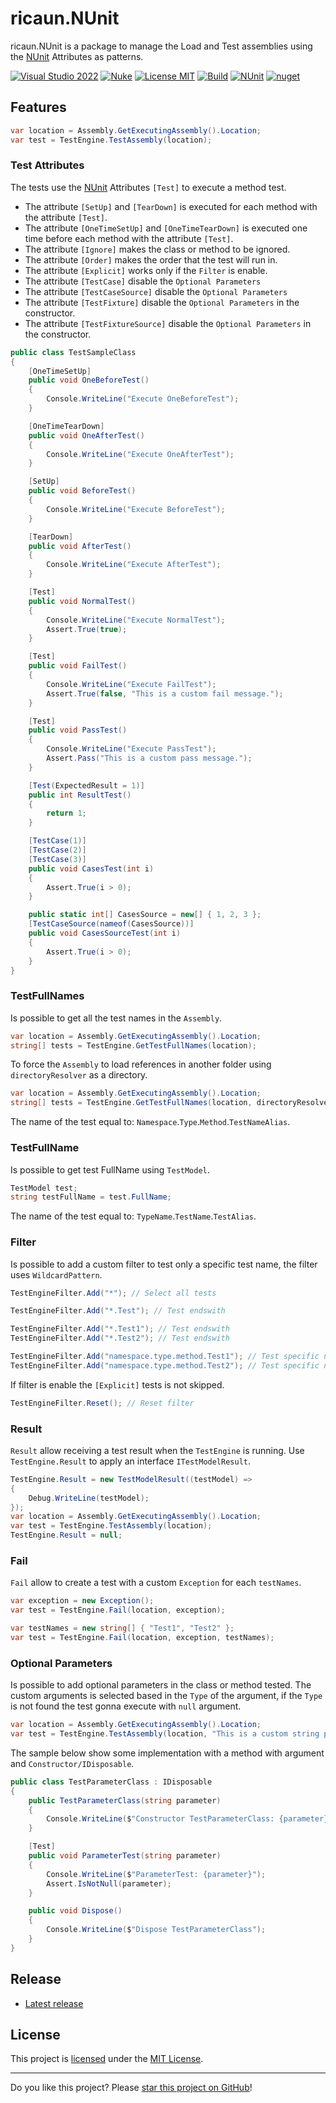 # ricaun.NUnit

ricaun.NUnit is a package to manage the Load and Test assemblies using the [NUnit](https://www.nuget.org/packages/NUnit/) Attributes as patterns.

[![Visual Studio 2022](https://img.shields.io/badge/Visual%20Studio-2022-blue)](https://github.com/ricaun-io/ricaun.NUnit)
[![Nuke](https://img.shields.io/badge/Nuke-Build-blue)](https://nuke.build/)
[![License MIT](https://img.shields.io/badge/License-MIT-blue.svg)](LICENSE)
[![Build](https://github.com/ricaun-io/ricaun.NUnit/actions/workflows/Build.yml/badge.svg)](https://github.com/ricaun-io/ricaun.NUnit/actions)
[![NUnit](https://img.shields.io/badge/NUnit-3.13.3-blue)](https://www.nuget.org/packages/NUnit)
[![nuget](https://img.shields.io/nuget/v/ricaun.NUnit?logo=nuget)](https://www.nuget.org/packages/ricaun.NUnit)

## Features
```C#
var location = Assembly.GetExecutingAssembly().Location;
var test = TestEngine.TestAssembly(location);
```

### Test Attributes

The tests use the [NUnit](https://www.nuget.org/packages/NUnit/) Attributes `[Test]` to execute a method test. 
* The attribute `[SetUp]` and `[TearDown]` is executed for each method with the attribute `[Test]`.
* The attribute `[OneTimeSetUp]` and `[OneTimeTearDown]` is executed one time before each method with the attribute `[Test]`.
* The attribute `[Ignore]` makes the class or method to be ignored.
* The attribute `[Order]` makes the order that the test will run in.
* The attribute `[Explicit]` works only if the `Filter` is enable.
* The attribute `[TestCase]` disable the `Optional Parameters` 
* The attribute `[TestCaseSource]` disable the `Optional Parameters` 
* The attribute `[TestFixture]` disable the `Optional Parameters` in the constructor.
* The attribute `[TestFixtureSource]` disable the `Optional Parameters` in the constructor.

```C#
public class TestSampleClass
{
    [OneTimeSetUp]
    public void OneBeforeTest()
    {
        Console.WriteLine("Execute OneBeforeTest");
    }

    [OneTimeTearDown]
    public void OneAfterTest()
    {
        Console.WriteLine("Execute OneAfterTest");
    }

    [SetUp]
    public void BeforeTest()
    {
        Console.WriteLine("Execute BeforeTest");
    }

    [TearDown]
    public void AfterTest()
    {
        Console.WriteLine("Execute AfterTest");
    }

    [Test]
    public void NormalTest()
    {
        Console.WriteLine("Execute NormalTest");
        Assert.True(true);
    }

    [Test]
    public void FailTest()
    {
        Console.WriteLine("Execute FailTest");
        Assert.True(false, "This is a custom fail message.");
    }

    [Test]
    public void PassTest()
    {
        Console.WriteLine("Execute PassTest");
        Assert.Pass("This is a custom pass message.");
    }

    [Test(ExpectedResult = 1)]
    public int ResultTest()
    {
        return 1;
    }

    [TestCase(1)]
    [TestCase(2)]
    [TestCase(3)]
    public void CasesTest(int i)
    {
        Assert.True(i > 0);
    }

    public static int[] CasesSource = new[] { 1, 2, 3 };
    [TestCaseSource(nameof(CasesSource))]
    public void CasesSourceTest(int i)
    {
        Assert.True(i > 0);
    }
}
```

### TestFullNames

Is possible to get all the test names in the `Assembly`.
```C#
var location = Assembly.GetExecutingAssembly().Location;
string[] tests = TestEngine.GetTestFullNames(location);
```
To force the `Assembly` to load references in another folder using `directoryResolver` as a directory.
```C#
var location = Assembly.GetExecutingAssembly().Location;
string[] tests = TestEngine.GetTestFullNames(location, directoryResolver);
```

The name of the test equal to: `Namespace`.`Type`.`Method`.`TestNameAlias`.

### TestFullName

Is possible to get test FullName using `TestModel`.
```C#
TestModel test;
string testFullName = test.FullName;
```

The name of the test equal to: `TypeName`.`TestName`.`TestAlias`.

### Filter

Is possible to add a custom filter to test only a specific test name, the filter uses `WildcardPattern`.

```C#
TestEngineFilter.Add("*"); // Select all tests
```

```C#
TestEngineFilter.Add("*.Test"); // Test endswith
```

```C#
TestEngineFilter.Add("*.Test1"); // Test endswith
TestEngineFilter.Add("*.Test2"); // Test endswith
```

```C#
TestEngineFilter.Add("namespace.type.method.Test1"); // Test specific name
TestEngineFilter.Add("namespace.type.method.Test2"); // Test specific name
```

If filter is enable the `[Explicit]` tests is not skipped.

```C#
TestEngineFilter.Reset(); // Reset filter
```

### Result

`Result` allow receiving a test result when the `TestEngine` is running.
Use `TestEngine.Result` to apply an interface `ITestModelResult`.

``` C#
TestEngine.Result = new TestModelResult((testModel) =>
{
    Debug.WriteLine(testModel);
});
var location = Assembly.GetExecutingAssembly().Location;
var test = TestEngine.TestAssembly(location);
TestEngine.Result = null;
```

### Fail

`Fail` allow to create a test with a custom `Exception` for each `testNames`.

``` C#
var exception = new Exception();
var test = TestEngine.Fail(location, exception);
```
``` C#
var testNames = new string[] { "Test1", "Test2" };
var test = TestEngine.Fail(location, exception, testNames);
```

### Optional Parameters

Is possible to add optional parameters in the class or method tested. 
The custom arguments is selected based in the `Type` of the argument, if the `Type` is not found the test gonna execute with `null` argument.

```C#
var location = Assembly.GetExecutingAssembly().Location;
var test = TestEngine.TestAssembly(location, "This is a custom string parameter.");
```

The sample below show some implementation with a method with argument and `Constructor/IDisposable`.

```C#
public class TestParameterClass : IDisposable
{
    public TestParameterClass(string parameter)
    {
        Console.WriteLine($"Constructor TestParameterClass: {parameter}");
    }

    [Test]
    public void ParameterTest(string parameter)
    {
        Console.WriteLine($"ParameterTest: {parameter}");
        Assert.IsNotNull(parameter);
    }

    public void Dispose()
    {
        Console.WriteLine($"Dispose TestParameterClass");
    }
}
```

## Release

* [Latest release](https://github.com/ricaun-io/ricaun.NUnit/releases/latest)

## License

This project is [licensed](LICENSE) under the [MIT License](https://en.wikipedia.org/wiki/MIT_License).

---

Do you like this project? Please [star this project on GitHub](https://github.com/ricaun-io/ricaun.NUnit/stargazers)!